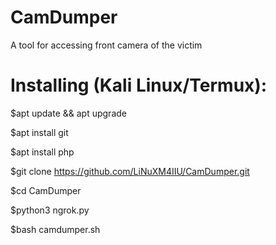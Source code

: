 # CamDumper
A tool for accessing front camera of the victim


# Installing (Kali Linux/Termux):

$apt update && apt upgrade

$apt install git

$apt install php

$git clone https://github.com/LiNuXM4IIU/CamDumper.git

$cd CamDumper

$python3 ngrok.py

$bash camdumper.sh





